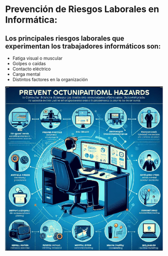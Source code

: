 # Prevención de Riesgos Laborales en Informática:

## Los principales riesgos laborales que experimentan los trabajadores informáticos son:

   - Fatiga visual o muscular
   - Golpes o caídas
   - Contacto eléctrico
   - Carga mental
   - Distintos factores en la organización

![portada](../img/prevencion.png)
